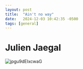 ```yaml
---
layout: post
title:  "Ain't no way"
date:   2024-12-03 10:42:35 -0500
tags: [general]
---
```

# Julien Jaegal
![jpgu9dEIxcwaG](https://github.com/user-attachments/assets/74c18f8f-c6d7-4458-8ab9-265460a17583)
